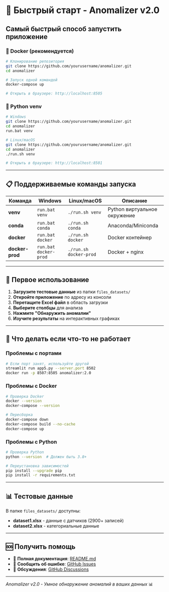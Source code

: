 # 🚀 Быстрый старт - Anomalizer v2.0

## Самый быстрый способ запустить приложение

### 🐳 Docker (рекомендуется)
```bash
# Клонирование репозитория
git clone https://github.com/yourusername/anomalizer.git
cd anomalizer

# Запуск одной командой
docker-compose up

# Открыть в браузере: http://localhost:8505
```

### 🐍 Python venv
```bash
# Windows
git clone https://github.com/yourusername/anomalizer.git
cd anomalizer
run.bat venv

# Linux/macOS  
git clone https://github.com/yourusername/anomalizer.git
cd anomalizer
./run.sh venv

# Открыть в браузере: http://localhost:8501
```

---

## 📋 Поддерживаемые команды запуска

| Команда | Windows | Linux/macOS | Описание |
|---------|---------|-------------|-----------|
| **venv** | `run.bat venv` | `./run.sh venv` | Python виртуальное окружение |
| **conda** | `run.bat conda` | `./run.sh conda` | Anaconda/Miniconda |
| **docker** | `run.bat docker` | `./run.sh docker` | Docker контейнер |
| **docker-prod** | `run.bat docker-prod` | `./run.sh docker-prod` | Docker + nginx |

---

## 🎯 Первое использование

1. **Загрузите тестовые данные** из папки `files_datasets/`
2. **Откройте приложение** по адресу из консоли
3. **Перетащите Excel файл** в область загрузки
4. **Выберите столбцы** для анализа
5. **Нажмите "Обнаружить аномалии"**
6. **Изучите результаты** на интерактивных графиках

---

## 🔧 Что делать если что-то не работает

### Проблемы с портами
```bash
# Если порт занят, используйте другой
streamlit run app5.py --server.port 8502
docker run -p 8507:8505 anomalizer:2.0
```

### Проблемы с Docker
```bash
# Проверка Docker
docker --version
docker-compose --version

# Пересборка
docker-compose down
docker-compose build --no-cache
docker-compose up
```

### Проблемы с Python
```bash
# Проверка Python
python --version  # Должен быть 3.8+

# Переустановка зависимостей
pip install --upgrade pip
pip install -r requirements.txt
```

---

## 📊 Тестовые данные

В папке `files_datasets/` доступны:
- **dataset1.xlsx** - данные с датчиков (2900+ записей)
- **dataset2.xlsx** - категориальные данные

---

## 🆘 Получить помощь

- 📖 **Полная документация**: [README.md](README.md)
- 🐛 **Сообщить об ошибке**: [GitHub Issues](https://github.com/yourusername/anomalizer/issues)
- 💬 **Обсуждения**: [GitHub Discussions](https://github.com/yourusername/anomalizer/discussions)

---

*Anomalizer v2.0 - Умное обнаружение аномалий в ваших данных* 📊